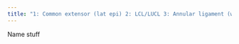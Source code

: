 ```yaml
---
title: "1: Common extensor (lat epi) 2: LCL/LUCL 3: Annular ligament (wraps around radial head) 4: Biceps tendon (radial tub) 5: common flexor tnd 6: UCL (med epi, down sublime tubercle which is medial coronoid) 7: Brachialis tendon (@ coronoid)"
---
```

Name stuff

